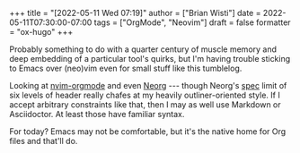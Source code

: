+++
title = "[2022-05-11 Wed 07:19]"
author = ["Brian Wisti"]
date = 2022-05-11T07:30:00-07:00
tags = ["OrgMode", "Neovim"]
draft = false
formatter = "ox-hugo"
+++

Probably something to do with a quarter century of muscle memory and deep embedding of a particular tool's quirks, but I'm having trouble sticking to Emacs over (neo)vim even for small stuff like this tumblelog.

Looking at [nvim-orgmode](https://nvim-orgmode.github.io) and even [Neorg](https://github.com/nvim-neorg/neorg) --- though Neorg's [spec](https://github.com/nvim-neorg/neorg/blob/main/docs/NFF-0.1-spec.md#detached-modifiers-and-their-functions) limit of six levels of header really chafes at my heavily outliner-oriented style. If I accept arbitrary constraints like that, then I may as well use Markdown or Asciidoctor. At least those have familiar syntax.

For today? Emacs may not be comfortable, but it's the native home for Org files and that'll do.
